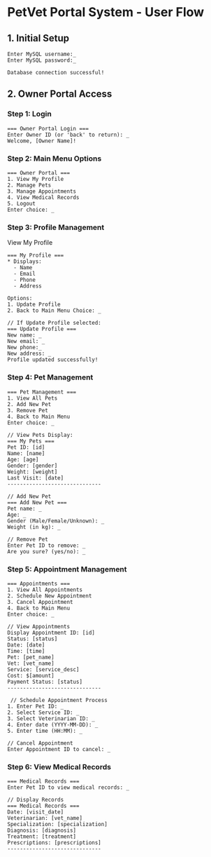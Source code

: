 # PetVet Portal System - User Flow
## 1. Initial Setup
```
Enter MySQL username:_
Enter MySQL password:_

Database connection successful!
```

## 2. Owner Portal Access
### Step 1: Login
```
=== Owner Portal Login ===
Enter Owner ID (or 'back' to return): _
Welcome, [Owner Name]!
```

### Step 2: Main Menu Options
```
=== Owner Portal ===
1. View My Profile
2. Manage Pets
3. Manage Appointments
4. View Medical Records
5. Logout
Enter choice: _
```

### Step 3:  Profile Management

View My Profile
```
=== My Profile ===
* Displays:
  - Name
  - Email
  - Phone
  - Address

Options:
1. Update Profile
2. Back to Main Menu Choice: _

// If Update Profile selected:
=== Update Profile ===
New name: _
New email: _
New phone:_
New address: _
Profile updated successfully!
```

### Step 4:  Pet Management
```
=== Pet Management ===
1. View All Pets
2. Add New Pet
3. Remove Pet
4. Back to Main Menu
Enter choice: _

// View Pets Display:
=== My Pets ===
Pet ID: [id]
Name: [name]
Age: [age]
Gender: [gender]
Weight: [weight]
Last Visit: [date]
------------------------------

// Add New Pet
=== Add New Pet ===
Pet name: _
Age: _
Gender (Male/Female/Unknown): _
Weight (in kg): _

// Remove Pet
Enter Pet ID to remove: _
Are you sure? (yes/no): _

```

### Step 5: Appointment Management
```
=== Appointments ===
1. View All Appointments
2. Schedule New Appointment
3. Cancel Appointment
4. Back to Main Menu
Enter choice: _

// View Appointments
Display Appointment ID: [id]
Status: [status]
Date: [date]
Time: [time]
Pet: [pet_name]
Vet: [vet_name]
Service: [service_desc]
Cost: $[amount]
Payment Status: [status]
------------------------------

 // Schedule Appointment Process
1. Enter Pet ID: _
2. Select Service ID: _
3. Select Veterinarian ID: _
4. Enter date (YYYY-MM-DD): _
5. Enter time (HH:MM): _

// Cancel Appointment
Enter Appointment ID to cancel: _
```

### Step 6: View Medical Records
```
=== Medical Records ===
Enter Pet ID to view medical records: _

// Display Records
=== Medical Records ===
Date: [visit_date]
Veterinarian: [vet_name]
Specialization: [specialization]
Diagnosis: [diagnosis]
Treatment: [treatment]
Prescriptions: [prescriptions]
------------------------------
```

